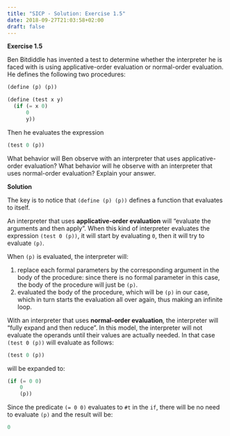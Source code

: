 ```yaml
---
title: "SICP - Solution: Exercise 1.5"
date: 2018-09-27T21:03:58+02:00
draft: false
---
```


**Exercise 1.5**

Ben Bitdiddle has invented a test to determine whether the interpreter he is faced with is using applicative-order evaluation or normal-order evaluation. He defines the following two procedures:

```scheme
(define (p) (p))

(define (test x y)
  (if (= x 0)
      0
      y))
```

Then he evaluates the expression

```scheme
(test 0 (p))
```

What behavior will Ben observe with an interpreter that uses applicative-order evaluation? What behavior will he observe with an interpreter that uses normal-order evaluation? Explain your answer.

**Solution**

The key is to notice that `(define (p) (p))` defines a function that evaluates to itself.

An interpreter that uses **applicative-order evaluation** will “evaluate the arguments and then apply”. When this kind of interpreter evaluates the expression `(test 0 (p))`, it will start by evaluating `0`, then it will try to evaluate `(p)`.

When `(p)` is evaluated, the interpreter will:

1. replace each formal parameters by the corresponding argument in the body of the procedure: since there is no formal parameter in this case, the body of the procedure will just be `(p)`.
2. evaluated the body of the procedure, which will be `(p)` in our case, which in turn starts the evaluation all over again, thus making an infinite loop.

With an interpreter that uses **normal-order evaluation**, the interpreter will “fully expand and then reduce”. In this model, the interpreter will not evaluate the operands until their values are actually needed. In that case `(test 0 (p))` will evaluate as follows:

```scheme
(test 0 (p))
```

will be expanded to:

```scheme
(if (= 0 0)
    0
    (p))
```

Since the predicate `(= 0 0)` evaluates to `#t` in the `if`, there will be no need to evaluate `(p)` and the result will be:

```scheme
0
```
